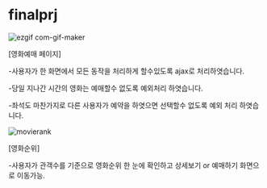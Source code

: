 # finalprj

![ezgif com-gif-maker](https://user-images.githubusercontent.com/65701774/166902472-c41d4c1e-51e2-421a-ba67-119f267aebef.gif)


[영화예매 페이지]

-사용자가 한 화면에서 모든 동작을 처리하게 할수있도록 ajax로 처리하엿습니다.

-당일 지나간 시간의 영화는 예매할수 없도록 예외처리 하엿습니다.

-좌석도 마찬가지로 다른 사용자가 예약을 하엿으면 선택할수 없도록 예외 처리 하엿습니다.

![movierank](https://user-images.githubusercontent.com/65701774/167264265-59a7d8de-df95-4dca-8fe9-a0dfc06dacf1.png)

[영화순위]

-사용자가 관객수를 기준으로 영화순위 한 눈에 확인하고 상세보기 or 예매하기 화면으로 이동가능.
